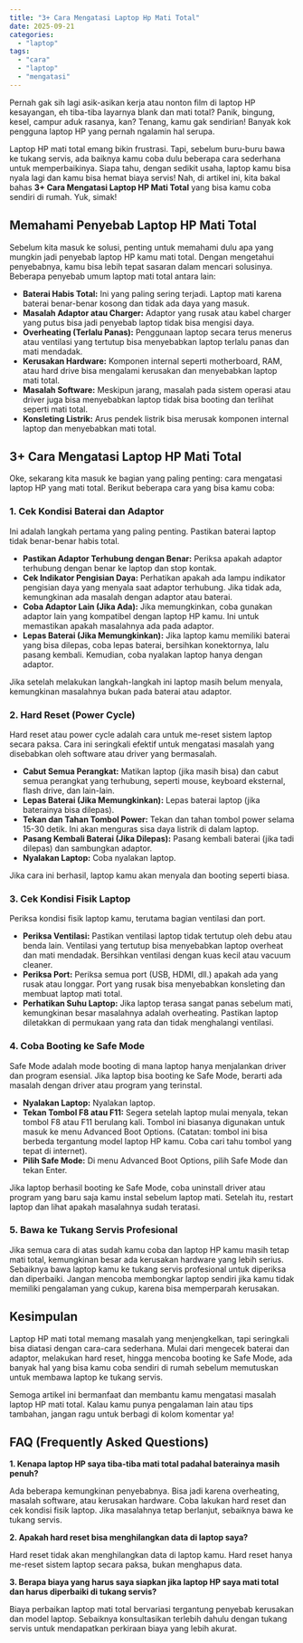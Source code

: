 ```yaml
---
title: "3+ Cara Mengatasi Laptop Hp Mati Total"
date: 2025-09-21
categories: 
  - "laptop"
tags: 
  - "cara"
  - "laptop"
  - "mengatasi"
---
```


Pernah gak sih lagi asik-asikan kerja atau nonton film di laptop HP kesayangan, eh tiba-tiba layarnya blank dan mati total? Panik, bingung, kesel, campur aduk rasanya, kan? Tenang, kamu gak sendirian! Banyak kok pengguna laptop HP yang pernah ngalamin hal serupa.

Laptop HP mati total emang bikin frustrasi. Tapi, sebelum buru-buru bawa ke tukang servis, ada baiknya kamu coba dulu beberapa cara sederhana untuk memperbaikinya. Siapa tahu, dengan sedikit usaha, laptop kamu bisa nyala lagi dan kamu bisa hemat biaya servis! Nah, di artikel ini, kita bakal bahas **3+ Cara Mengatasi Laptop HP Mati Total** yang bisa kamu coba sendiri di rumah. Yuk, simak!

## Memahami Penyebab Laptop HP Mati Total

Sebelum kita masuk ke solusi, penting untuk memahami dulu apa yang mungkin jadi penyebab laptop HP kamu mati total. Dengan mengetahui penyebabnya, kamu bisa lebih tepat sasaran dalam mencari solusinya. Beberapa penyebab umum laptop mati total antara lain:

- **Baterai Habis Total:** Ini yang paling sering terjadi. Laptop mati karena baterai benar-benar kosong dan tidak ada daya yang masuk.
- **Masalah Adaptor atau Charger:** Adaptor yang rusak atau kabel charger yang putus bisa jadi penyebab laptop tidak bisa mengisi daya.
- **Overheating (Terlalu Panas):** Penggunaan laptop secara terus menerus atau ventilasi yang tertutup bisa menyebabkan laptop terlalu panas dan mati mendadak.
- **Kerusakan Hardware:** Komponen internal seperti motherboard, RAM, atau hard drive bisa mengalami kerusakan dan menyebabkan laptop mati total.
- **Masalah Software:** Meskipun jarang, masalah pada sistem operasi atau driver juga bisa menyebabkan laptop tidak bisa booting dan terlihat seperti mati total.
- **Konsleting Listrik:** Arus pendek listrik bisa merusak komponen internal laptop dan menyebabkan mati total.

## 3+ Cara Mengatasi Laptop HP Mati Total

Oke, sekarang kita masuk ke bagian yang paling penting: cara mengatasi laptop HP yang mati total. Berikut beberapa cara yang bisa kamu coba:

### 1\. Cek Kondisi Baterai dan Adaptor

Ini adalah langkah pertama yang paling penting. Pastikan baterai laptop tidak benar-benar habis total.

- **Pastikan Adaptor Terhubung dengan Benar:** Periksa apakah adaptor terhubung dengan benar ke laptop dan stop kontak.
- **Cek Indikator Pengisian Daya:** Perhatikan apakah ada lampu indikator pengisian daya yang menyala saat adaptor terhubung. Jika tidak ada, kemungkinan ada masalah dengan adaptor atau baterai.
- **Coba Adaptor Lain (Jika Ada):** Jika memungkinkan, coba gunakan adaptor lain yang kompatibel dengan laptop HP kamu. Ini untuk memastikan apakah masalahnya ada pada adaptor.
- **Lepas Baterai (Jika Memungkinkan):** Jika laptop kamu memiliki baterai yang bisa dilepas, coba lepas baterai, bersihkan konektornya, lalu pasang kembali. Kemudian, coba nyalakan laptop hanya dengan adaptor.

Jika setelah melakukan langkah-langkah ini laptop masih belum menyala, kemungkinan masalahnya bukan pada baterai atau adaptor.

### 2\. Hard Reset (Power Cycle)

Hard reset atau power cycle adalah cara untuk me-reset sistem laptop secara paksa. Cara ini seringkali efektif untuk mengatasi masalah yang disebabkan oleh software atau driver yang bermasalah.

- **Cabut Semua Perangkat:** Matikan laptop (jika masih bisa) dan cabut semua perangkat yang terhubung, seperti mouse, keyboard eksternal, flash drive, dan lain-lain.
- **Lepas Baterai (Jika Memungkinkan):** Lepas baterai laptop (jika baterainya bisa dilepas).
- **Tekan dan Tahan Tombol Power:** Tekan dan tahan tombol power selama 15-30 detik. Ini akan menguras sisa daya listrik di dalam laptop.
- **Pasang Kembali Baterai (Jika Dilepas):** Pasang kembali baterai (jika tadi dilepas) dan sambungkan adaptor.
- **Nyalakan Laptop:** Coba nyalakan laptop.

Jika cara ini berhasil, laptop kamu akan menyala dan booting seperti biasa.

### 3\. Cek Kondisi Fisik Laptop

Periksa kondisi fisik laptop kamu, terutama bagian ventilasi dan port.

- **Periksa Ventilasi:** Pastikan ventilasi laptop tidak tertutup oleh debu atau benda lain. Ventilasi yang tertutup bisa menyebabkan laptop overheat dan mati mendadak. Bersihkan ventilasi dengan kuas kecil atau vacuum cleaner.
- **Periksa Port:** Periksa semua port (USB, HDMI, dll.) apakah ada yang rusak atau longgar. Port yang rusak bisa menyebabkan konsleting dan membuat laptop mati total.
- **Perhatikan Suhu Laptop:** Jika laptop terasa sangat panas sebelum mati, kemungkinan besar masalahnya adalah overheating. Pastikan laptop diletakkan di permukaan yang rata dan tidak menghalangi ventilasi.

### 4\. Coba Booting ke Safe Mode

Safe Mode adalah mode booting di mana laptop hanya menjalankan driver dan program esensial. Jika laptop bisa booting ke Safe Mode, berarti ada masalah dengan driver atau program yang terinstal.

- **Nyalakan Laptop:** Nyalakan laptop.
- **Tekan Tombol F8 atau F11:** Segera setelah laptop mulai menyala, tekan tombol F8 atau F11 berulang kali. Tombol ini biasanya digunakan untuk masuk ke menu Advanced Boot Options. (Catatan: tombol ini bisa berbeda tergantung model laptop HP kamu. Coba cari tahu tombol yang tepat di internet).
- **Pilih Safe Mode:** Di menu Advanced Boot Options, pilih Safe Mode dan tekan Enter.

Jika laptop berhasil booting ke Safe Mode, coba uninstall driver atau program yang baru saja kamu instal sebelum laptop mati. Setelah itu, restart laptop dan lihat apakah masalahnya sudah teratasi.

### 5\. Bawa ke Tukang Servis Profesional

Jika semua cara di atas sudah kamu coba dan laptop HP kamu masih tetap mati total, kemungkinan besar ada kerusakan hardware yang lebih serius. Sebaiknya bawa laptop kamu ke tukang servis profesional untuk diperiksa dan diperbaiki. Jangan mencoba membongkar laptop sendiri jika kamu tidak memiliki pengalaman yang cukup, karena bisa memperparah kerusakan.

## Kesimpulan

Laptop HP mati total memang masalah yang menjengkelkan, tapi seringkali bisa diatasi dengan cara-cara sederhana. Mulai dari mengecek baterai dan adaptor, melakukan hard reset, hingga mencoba booting ke Safe Mode, ada banyak hal yang bisa kamu coba sendiri di rumah sebelum memutuskan untuk membawa laptop ke tukang servis.

Semoga artikel ini bermanfaat dan membantu kamu mengatasi masalah laptop HP mati total. Kalau kamu punya pengalaman lain atau tips tambahan, jangan ragu untuk berbagi di kolom komentar ya!

## FAQ (Frequently Asked Questions)

**1\. Kenapa laptop HP saya tiba-tiba mati total padahal baterainya masih penuh?**

Ada beberapa kemungkinan penyebabnya. Bisa jadi karena overheating, masalah software, atau kerusakan hardware. Coba lakukan hard reset dan cek kondisi fisik laptop. Jika masalahnya tetap berlanjut, sebaiknya bawa ke tukang servis.

**2\. Apakah hard reset bisa menghilangkan data di laptop saya?**

Hard reset tidak akan menghilangkan data di laptop kamu. Hard reset hanya me-reset sistem laptop secara paksa, bukan menghapus data.

**3\. Berapa biaya yang harus saya siapkan jika laptop HP saya mati total dan harus diperbaiki di tukang servis?**

Biaya perbaikan laptop mati total bervariasi tergantung penyebab kerusakan dan model laptop. Sebaiknya konsultasikan terlebih dahulu dengan tukang servis untuk mendapatkan perkiraan biaya yang lebih akurat.

